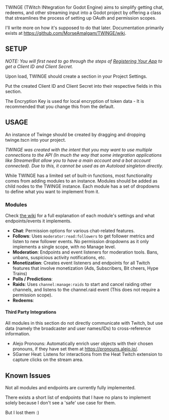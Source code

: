 TWINGE (TWitch INtegration for Godot Engine) aims to simplify getting chat, redeems, and other streaming input into a Godot project by offering a class that streamlines the process of setting up OAuth and permission scopes.

I'll write more on how it's supposed to do that later. Documentation primarily exists at https://github.com/MorseAmalgam/TWINGE/wiki.

## SETUP ##
*NOTE: You will first need to go through the steps of [Registering Your App](https://dev.twitch.tv/docs/authentication/register-app/) to get a Client ID and Client Secret.*

Upon load, TWINGE should create a section in your Project Settings.

Put the created Client ID and Client Secret into their respective fields in this section.

The Encryption Key is used for local encryption of token data - It is recommended that you change this from the default.

## USAGE ##
An instance of Twinge should be created by dragging and dropping twinge.tscn into your project. 

*TWINGE was created with the intent that you may want to use multiple connections to the API (In much the way that some integration applications like StreamerBot allow you to have a main account and a bot account connected). Due to this, it cannot be used as an Autoload singleton directly.*

While TWINGE has a limited set of built-in functions, most functionality comes from adding modules to an instance. Modules should be added as child nodes to the TWINGE instance. Each module has a set of dropdowns to define what you want to implement from it.

### Modules ###
Check [the wiki](https://github.com/MorseAmalgam/TWINGE/wiki/Core-Modules) for a full explanation of each module's settings and what endpoints/events it implements.
- **Chat**: Permission options for various chat-related features.
- **Follows**: Uses ``moderator:read:followers`` to get follower metrics and listen to new follower events. No permission dropdowns as it only implements a single scope, with no Manage level.
- **Moderation**: Endpoints and event listeners for moderation tools. Bans, unbans, suspicious activity notifications, etc.
- **Monetization**: Creates event listeners and endpoints for all Twitch features that involve monetization (Ads, Subscribers, Bit cheers, Hype Trains)
- **Polls / Predictions**:
- **Raids**: Uses ``channel:manage:raids`` to start and cancel raiding other channels, and listens to the channel.raid event (This does not require a permission scope).
- **Redeems**:

#### Third Party Integrations ###
All modules in this section do not directly communicate with Twitch, but use data (namely the broadcaster and user names/IDs) to cross-reference information.

- Alejo Pronouns: Automatically enrich user objects with their chosen pronouns, if they have set them at https://pronouns.alejo.io/.
- SGarner Heat: Listens for interactions from the Heat Twitch extension to capture clicks on the stream area.

## Known Issues ##
Not all modules and endpoints are currently fully implemented. 

There exists a short list of endpoints that I have no plans to implement solely because I don't see a 'safe' use case for them.

But I lost them :)